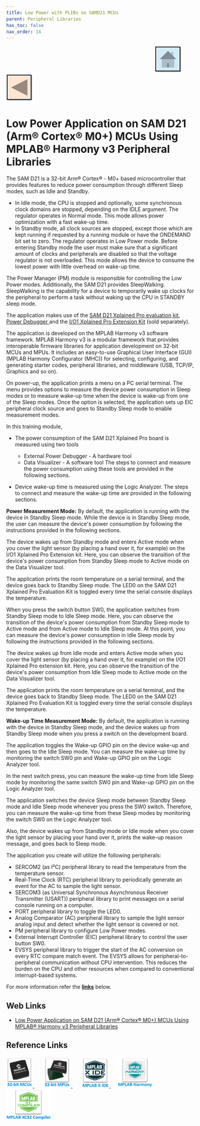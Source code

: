```yaml
---
title: Low Power with PLIBs on SAMD21 MCUs
parent: Peripheral Libraries
has_toc: false
nav_order: 14
---
```


&nbsp;&nbsp;&nbsp;&nbsp;&nbsp;&nbsp;&nbsp;&nbsp;&nbsp;&nbsp;&nbsp;&nbsp;&nbsp;&nbsp;&nbsp;&nbsp;&nbsp;&nbsp;&nbsp;&nbsp;&nbsp;&nbsp;&nbsp;&nbsp;&nbsp;&nbsp;&nbsp;&nbsp; &nbsp;&nbsp;&nbsp;&nbsp;&nbsp;&nbsp;&nbsp;&nbsp;&nbsp;&nbsp;&nbsp;&nbsp;&nbsp;&nbsp;&nbsp;&nbsp;&nbsp;&nbsp;&nbsp;&nbsp;&nbsp;&nbsp;&nbsp;&nbsp;&nbsp;&nbsp;&nbsp;&nbsp;&nbsp;&nbsp;&nbsp;&nbsp;&nbsp;&nbsp;&nbsp;&nbsp;&nbsp;&nbsp;&nbsp;&nbsp;&nbsp;&nbsp;&nbsp;&nbsp;&nbsp;&nbsp;&nbsp;&nbsp;&nbsp;&nbsp;&nbsp;&nbsp;&nbsp;&nbsp;&nbsp;&nbsp;&nbsp;&nbsp;&nbsp;&nbsp;&nbsp;&nbsp;&nbsp;&nbsp;&nbsp;&nbsp;&nbsp;&nbsp;&nbsp;&nbsp;&nbsp;&nbsp;[<img src="../../r_images/quick_home.png" title="Home">](../../../readme.md) [<img src="../../r_images/quick_back.png"  title="Back">](../readme.md)
# Low Power Application on SAM D21 (Arm® Cortex® M0+) MCUs Using MPLAB® Harmony v3 Peripheral Libraries

The SAM D21 is a 32-bit Arm® Cortex® - M0+ based microcontroller that provides features to reduce power consumption through different Sleep modes, such as Idle and Standby.

- In Idle mode, the CPU is stopped and optionally, some synchronous clock domains are stopped, depending on the IDLE argument. The regulator operates in Normal mode. This mode allows power optimization with a fast wake-up time.
- In Standby mode, all clock sources are stopped, except those which are kept running if requested by a running module or have the ONDEMAND bit set to zero. The regulator operates in Low Power mode. Before entering Standby mode the user must make sure that a significant amount of clocks and peripherals are disabled so that the voltage regulator is not overloaded. This mode allows the device to consume the lowest power with little overhead on wake-up time.

The Power Manager (PM) module is responsible for controlling the Low Power modes. Additionally, the SAM D21 provides SleepWalking. SleepWalking is the capability for a device to temporarily wake up clocks for the peripheral to perform a task without waking up the CPU in STANDBY sleep mode.


The application makes use of the <a href="https://microchipdeveloper.com/boards:sam-d21-xpro" target="_blank">SAM D21 Xplained Pro evaluation kit</a>, <a href="https://microchipdeveloper.com/hwtools:pwrdebug-start" target="_blank"> Power Debugger </a> and the <a href="https://www.microchip.com/Developmenttools/ProductDetails/ATIO1-XPRO" target="_blank">I/O1 Xplained Pro Extension Kit</a> (sold separately).

The application is developed on the MPLAB Harmony v3 software framework. MPLAB Harmony v3 is a modular framework that provides interoperable firmware libraries for application development on 32-bit MCUs and MPUs. It includes an easy-to-use Graphical User Interface (GUI) (MPLAB Harmony Configurator (MHC)) for selecting, configuring, and generating starter codes, peripheral libraries, and middleware (USB, TCP/IP, Graphics and so on).

On power-up, the application prints a menu on a PC serial terminal. The menu provides options to measure the device power consumption in Sleep modes or to measure wake-up time when the device is wake-up from one of the Sleep modes. Once the option is selected, the application sets up EIC peripheral clock source and goes to Standby Sleep mode to enable measurement modes.


In this training module,

- The power consumption of the SAM D21 Xplained Pro board is measured using two tools
  - External Power Debugger - A hardware tool
  - Data Visualizer - A software tool
  The steps to connect and measure the power consumption using these tools are provided in the following sections.

- Device wake-up time is measured using the Logic Analyzer. The steps to connect and measure the wake-up time are provided in the following sections.

**Power Measurement Mode:**
By default, the application is running with the device in Standby Sleep mode. While the device is in Standby Sleep mode, the user can measure the device's power consumption by following the instructions provided in the following sections.

The device wakes up from Standby mode and enters Active mode when you cover the light sensor (by placing a hand over it, for example) on the I/O1 Xplained Pro Extension kit. Here, you can observe the transition of the device's power consumption from Standby Sleep mode to Active mode on the Data Visualizer tool.

The application prints the room temperature on a serial terminal, and the device goes back to Standby Sleep mode. The LED0 on the SAM D21 Xplained Pro Evaluation Kit is toggled every time the serial console displays the temperature.

When you press the switch button SW0, the application switches from Standby Sleep mode to Idle Sleep mode. Here, you can observe the transition of the device's power consumption from Standby Sleep mode to Active mode and from Active mode to Idle Sleep mode. At this point, you can measure the device's power consumption in Idle Sleep mode by following the instructions provided in the following sections.

The device wakes up from Idle mode and enters Active mode when you cover the light sensor (by placing a hand over it, for example) on the I/O1 Xplained Pro extension kit. Here, you can observe the transition of the device's power consumption from Idle Sleep mode to Active mode on the Data Visualizer tool.

The application prints the room temperature on a serial terminal, and the device goes back to Standby Sleep mode. The LED0 on the SAM D21 Xplained Pro Evaluation Kit is toggled every time the serial console displays the temperature.

**Wake-up Time Measurement Mode:**
By default, the application is running with the device in Standby Sleep mode, and the device wakes up from Standby Sleep mode when you press a switch on the development board.

The application toggles the Wake-up GPIO pin on the device wake-up and then goes to the Idle Sleep mode. You can measure the wake-up time by monitoring the switch SW0 pin and Wake-up GPIO pin on the Logic Analyzer tool.

In the next switch press, you can measure the wake-up time from Idle Sleep mode by monitoring the same switch SW0 pin and Wake-up GPIO pin on the Logic Analyzer tool.

The application switches the device Sleep mode between Standby Sleep mode and Idle Sleep mode whenever you press the SW0 switch. Therefore, you can measure the wake-up time from these Sleep modes by monitoring the switch SW0 on the Logic Analyzer tool.

Also, the device wakes up from Standby mode or Idle mode when you cover the light sensor by placing your hand over it, prints the wake-up reason message, and goes back to Sleep mode.

The application you create will utilize the following peripherals:

- SERCOM2 (as I²C) peripheral library to read the temperature from the temperature sensor.
- Real-Time Clock (RTC) peripheral library to periodically generate an event for the AC to sample the light sensor.
- SERCOM3 (as Universal Synchronous Asynchronous Receiver Transmitter (USART)) peripheral library to print messages on a serial console running on a computer.
- PORT peripheral library to toggle the LED0.
- Analog Comparator (AC) peripheral library to sample the light sensor analog input and detect whether the light sensor is covered or not.
- PM peripheral library to configure Low Power modes.
- External Interrupt Controller (EIC) peripheral library to control the user button SW0.
- EVSYS peripheral library to trigger the start of the AC conversion on every RTC compare match event. The EVSYS allows for peripheral-to-peripheral communication without CPU intervention. This reduces the burden on the CPU and other resources when compared to conventional interrupt-based systems.


For more information refer the **[links](#Web-Links)** below.

## <a id="Web-Links"> </a>
## Web Links

- <a href="https://microchipdeveloper.com/harmony3:low-power-application-on-samd21" target="_blank">Low Power Application on SAM D21 (Arm® Cortex® M0+) MCUs Using MPLAB® Harmony v3 Peripheral Libraries</a>

## Reference Links
[<a href="https://www.microchip.com/design-centers/32-bit" target="_blank"> <img src="../../r_images/32_bit_mcus.png"> </a>]()  &nbsp; &nbsp; &nbsp; [<a href="https://www.microchip.com/design-centers/32-bit-mpus" target="_blank"> <img src="../../r_images/32_bit_mpus.png"> </a>]()  &nbsp; &nbsp; &nbsp; [<a href="https://www.microchip.com/mplab/mplab-x-ide" target="_blank"> <img src="../../r_images/mplab_x_ide.png"> </a>]()  &nbsp; &nbsp; [<a href="https://www.microchip.com/mplab/mplab-harmony" target="_blank"> <img src="../../r_images/mplab_harmony.png"> </a>]() [<a href="https://www.microchip.com/mplab/compilers" target="_blank"> <img src="../../r_images/mplab_compiler.png"> </a>]()

